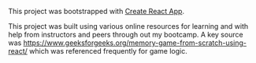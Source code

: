 This project was bootstrapped with [Create React App](https://github.com/facebook/create-react-app).

This project was built using various online resources for learning and with help from instructors and peers through out my bootcamp. A key source was https://www.geeksforgeeks.org/memory-game-from-scratch-using-react/ which was referenced frequently for game logic. 

